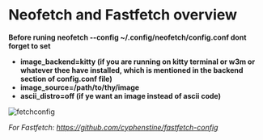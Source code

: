 # Neofetch and Fastfetch overview

**Before runing neofetch --config ~/.config/neofetch/config.conf dont forget to set**
- **image_backend=kitty (if you are running on kitty terminal or w3m or whatever thee have installed, which is mentioned in the backend section of config.conf file)**
- **image_source=/path/to/thy/image**
- **ascii_distro=off (if ye want an image instead of ascii code)**

![fetchconfig](https://github.com/user-attachments/assets/a2f04309-ac1e-43f9-97d2-361702e392d3)


_For Fastfetch: https://github.com/cyphenstine/fastfetch-config_
